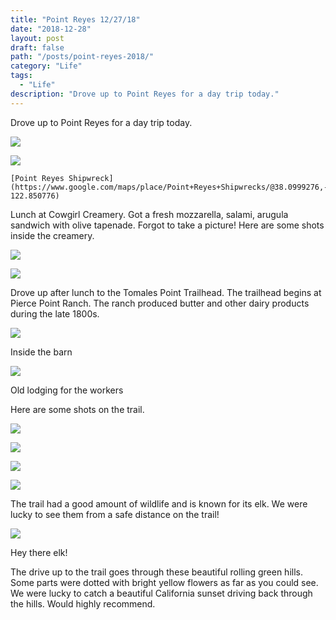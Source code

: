 ```yaml
---
title: "Point Reyes 12/27/18"
date: "2018-12-28"
layout: post
draft: false
path: "/posts/point-reyes-2018/"
category: "Life"
tags:
  - "Life"
description: "Drove up to Point Reyes for a day trip today."
---
```


Drove up to Point Reyes for a day trip today.

![](IMG_9212-min-1024x683.jpg)
    
![](IMG_9216-min-1024x683.jpg)
    
    [Point Reyes Shipwreck](https://www.google.com/maps/place/Point+Reyes+Shipwrecks/@38.0999276,-122.8508772,15.62z/data=!4m5!3m4!1s0x8085cf7f2781f937:0xbca09f2d41001b99!8m2!3d38.0978634!4d-122.850776)
    

Lunch at Cowgirl Creamery. Got a fresh mozzarella, salami, arugula sandwich with olive tapenade. Forgot to take a picture! Here are some shots inside the creamery.

![](IMG_9206-min-1024x683.jpg)
    
![](IMG_9210-min-1024x683.jpg)
    

Drove up after lunch to the Tomales Point Trailhead. The trailhead begins at Pierce Point Ranch. The ranch produced butter and other dairy products during the late 1800s.

![](IMG_9299-min-683x1024.jpg)

Inside the barn

![](IMG_9289-min-1-1024x683.jpg)

Old lodging for the workers

Here are some shots on the trail.

![](IMG_9223-min-1024x683.jpg)

![](IMG_9249-min-1024x683.jpg)

![](IMG_9271-min-1024x683.jpg)

![](IMG_9287-min-1024x683.jpg)

The trail had a good amount of wildlife and is known for its elk. We were lucky to see them from a safe distance on the trail!

![](IMG_9283-min-1024x683.jpg)

Hey there elk!

The drive up to the trail goes through these beautiful rolling green hills. Some parts were dotted with bright yellow flowers as far as you could see. We were lucky to catch a beautiful California sunset driving back through the hills. Would highly recommend.
